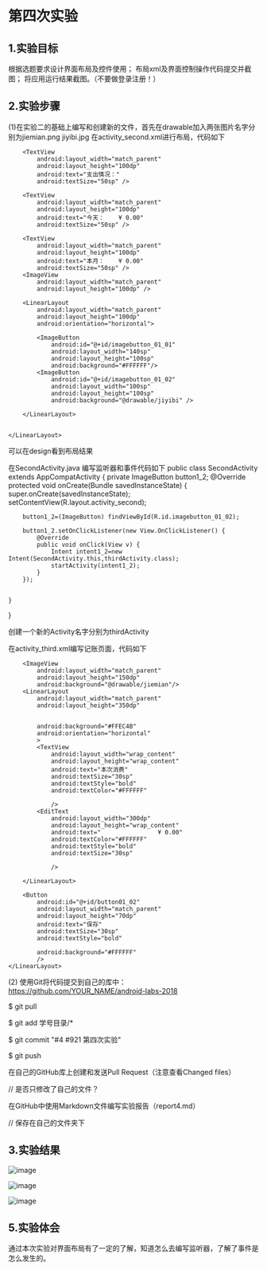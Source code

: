 # 第四次实验

## 1.实验目标
 根据选题要求设计界面布局及控件使用；
 布局xml及界面控制操作代码提交并截图；
 将应用运行结果截图。（不要做登录注册！）
## 2.实验步骤
 (1)在实验二的基础上编写和创建新的文件，首先在drawable加入两张图片名字分别为jiemian.png  jiyibi.jpg
 在activity_second.xml进行布局，代码如下
     <LinearLayout
        android:layout_width="match_parent"
        android:layout_height="match_parent"
        android:orientation="vertical">

        <TextView
            android:layout_width="match_parent"
            android:layout_height="100dp"
            android:text="支出情况："
            android:textSize="50sp" />

        <TextView
            android:layout_width="match_parent"
            android:layout_height="100dp"
            android:text="今天：    ¥ 0.00"
            android:textSize="50sp" />

        <TextView
            android:layout_width="match_parent"
            android:layout_height="100dp"
            android:text="本月：    ¥ 0.00"
            android:textSize="50sp" />
        <ImageView
            android:layout_width="match_parent"
            android:layout_height="100dp" />

        <LinearLayout
            android:layout_width="match_parent"
            android:layout_height="100dp"
            android:orientation="horizontal">

            <ImageButton
                android:id="@+id/imagebutton_01_01"
                android:layout_width="140sp"
                android:layout_height="100sp"
                android:background="#FFFFFF"/>
            <ImageButton
                android:id="@+id/imagebutton_01_02"
                android:layout_width="100sp"
                android:layout_height="100sp"
                android:background="@drawable/jiyibi" />

        </LinearLayout>


    </LinearLayout>
可以在design看到布局结果

在SecondActivity.java 编写监听器和事件代码如下
public class SecondActivity extends AppCompatActivity {
    private ImageButton button1_2;
    @Override
    protected void onCreate(Bundle savedInstanceState) {
        super.onCreate(savedInstanceState);
        setContentView(R.layout.activity_second);

        button1_2=(ImageButton) findViewById(R.id.imagebutton_01_02);

        button1_2.setOnClickListener(new View.OnClickListener() {
            @Override
            public void onClick(View v) {
                Intent intent1_2=new Intent(SecondActivity.this,thirdActivity.class);
                startActivity(intent1_2);
            }
        });


    }

}


创建一个新的Activity名字分别为thirdActivity  

在activity_third.xml编写记账页面，代码如下
    <LinearLayout
        android:layout_width="match_parent"
        android:layout_height="match_parent"
        android:orientation="vertical">

        <ImageView
            android:layout_width="match_parent"
            android:layout_height="150dp"
            android:background="@drawable/jiemian"/>
        <LinearLayout
            android:layout_width="match_parent"
            android:layout_height="350dp"


            android:background="#FFEC4B"
            android:orientation="horizontal"
            >
            <TextView
                android:layout_width="wrap_content"
                android:layout_height="wrap_content"
                android:text="本次消费"
                android:textSize="30sp"
                android:textStyle="bold"
                android:textColor="#FFFFFF"

                />
            <EditText
                android:layout_width="300dp"
                android:layout_height="wrap_content"
                android:text="                ¥ 0.00"
                android:textColor="#FFFFFF"
                android:textStyle="bold"
                android:textSize="30sp"

                />

        </LinearLayout>

        <Button
            android:id="@+id/button01_02"
            android:layout_width="match_parent"
            android:layout_height="70dp"
            android:text="保存"
            android:textSize="30sp"
            android:textStyle="bold"

            android:background="#FFFFFF"
            />
    </LinearLayout>
(2)
使用Git将代码提交到自己的库中：https://github.com/YOUR_NAME/android-labs-2018 

$ git pull 

$ git add 学号目录/* 

$ git commit "#4 #921 第四次实验" 

$ git push 

在自己的GitHub库上创建和发送Pull Request（注意查看Changed files） 

// 是否只修改了自己的文件？ 

在GitHub中使用Markdown文件编写实验报告（report4.md） 

// 保存在自己的文件夹下 
## 3.实验结果
![image](https://github.com/LuoJKL/android-labs-2018/blob/master/soft1614080902241/4_1.jpg)

![image](https://github.com/LuoJKL/android-labs-2018/blob/master/soft1614080902241/4_2.jpg)

![image](https://github.com/LuoJKL/android-labs-2018/blob/master/soft1614080902241/4_3.jpg)
## 5.实验体会

通过本次实验对界面布局有了一定的了解，知道怎么去编写监听器，了解了事件是怎么发生的。
